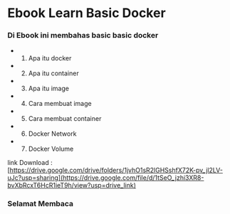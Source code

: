 # Ebook Learn Basic Docker 

### Di Ebook ini membahas basic basic docker 
- 1. Apa itu docker 
- 2. Apa itu container 
- 3. Apa itu image
- 4. Cara membuat image 
- 5. Cara membuat container 
- 6. Docker Network 
- 7. Docker Volume
     
link Download :[https://drive.google.com/drive/folders/1jvhO1sR2lGHSshfX72K-pv_jl2LV-uJc?usp=sharing](https://drive.google.com/file/d/1tSeO_jzhi3XR8-bvXbRcxT6HcR1ieT9h/view?usp=drive_link)

### Selamat Membaca
